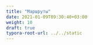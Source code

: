 ```yaml
---
title: "Маршруты"
date: 2021-01-09T09:30:40+03:00
weight: 10
draft: true
typora-root-url: ../../static
---
```


